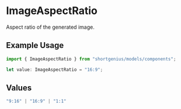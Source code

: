 # ImageAspectRatio

Aspect ratio of the generated image.

## Example Usage

```typescript
import { ImageAspectRatio } from "shortgenius/models/components";

let value: ImageAspectRatio = "16:9";
```

## Values

```typescript
"9:16" | "16:9" | "1:1"
```
